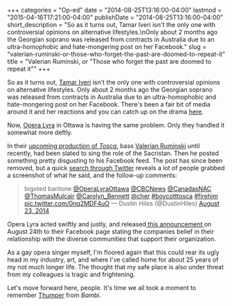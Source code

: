 +++
categories = "Op-ed"
date = "2014-08-25T13:16:00-04:00"
lastmod = "2015-04-16T17:21:00-04:00"
publishDate = "2014-08-25T13:16:00-04:00"
short_description = "So as it turns out, Tamar Iveri isn&#039;t the only one with controversial opinions on alternative lifestyles.\nOnly about 2 months ago the Georgian soprano was released from contracts in Australia due to an ultra-homophobic and hate-mongering post on her Facebook."
slug = "valerian-ruminski-or-those-who-forget-the-past-are-doomed-to-repeat-it"
title = "Valerian Ruminski, or &quot;Those who forget the past are doomed to repeat it&quot;"
+++

So as it turns out, [Tamar Iveri](/desdemona-down/) isn't the only one with controversial opinions on alternative lifestyles.
Only about 2 months ago the Georgian soprano was released from contracts in Australia due to an ultra-homophobic and hate-mongering post on her Facebook. There's been a fair bit of media around it and her reactions and you can catch up on the drama [here](/desdemona-down/).

Now, [Opera Lyra](https://operalyra.ca/) in Ottawa is having the same problem. Only they handled it somewhat more deftly.

In their [upcoming production of _Tosca_,](https://operalyra.ca/upcoming-season/tosca/) bass [Valerian Ruminski](https://twitter.com/search?q=%23ValerianRuminski&src=tyah) until recently, had been slated to sing the role of the Sacristan. Then he posted something pretty disgusting to his Facebook feed. The post has since been removed, but a quick [search through Twitter](https://twitter.com/search?q=valerian%20ruminski&src=typd) reveals a lot of people grabbed a screenshot of what he said, and the follow-up comments:

> bigoted baritone [@OperaLyraOttawa](https://twitter.com/OperaLyraOttawa) [@CBCNews](https://twitter.com/CBCNews) [@CanadasNAC](https://twitter.com/CanadasNAC) [@ThomasMulcair](https://twitter.com/ThomasMulcair) [@Carolyn_Bennett](https://twitter.com/Carolyn_Bennett) [@cher](https://twitter.com/cher) [#boycotttosca](https://twitter.com/hashtag/boycotttosca?src=hash) [#firehim](https://twitter.com/hashtag/firehim?src=hash) [pic.twitter.com/0nq2MDF4uO](http://t.co/0nq2MDF4uO)
> — Dustin Hiles (@DustinHiles) [August 23, 2014](https://twitter.com/DustinHiles/statuses/503008165907431424)

Opera Lyra acted swiftly and justly, and released[ this announcement ](https://www.facebook.com/operalyraottawa/posts/10153100362834202)on August 24th to their Facebook page stating the companies belief in their relationship with the diverse communities that support their organization.

As a gay opera singer myself, I'm floored again that this could rear its ugly head in my industry, art, and where I've called home for about 25 years of my not much longer life. The thought that my safe place is also under threat from my colleagues is tragic and frightening.

Let's move forward here, people. It's time we all took a moment to remember [Thumper](https://www.youtube.com/watch?v=nGt9jAkWie4) from _Bambi_.

